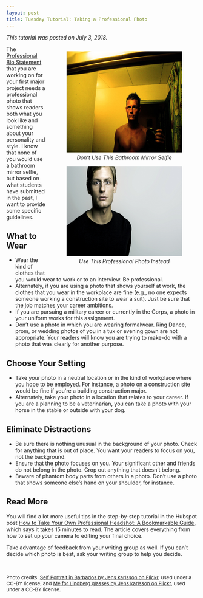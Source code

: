 ```yaml
---
layout: post
title: Tuesday Tutorial: Taking a Professional Photo
---
```

<p><em>This tutorial was posted on July 3, 2018.</em></p>
<div style="float:right;width: 400px;">
<figure style="margin-bottom: 24px;padding-left: 15px;">
<img src="/wp-content/uploads/self-portrait-in-Barbados-1024x683.jpg" alt="Bathroom mirror selfie. Self Portrait in Barbados by Jens karlsson on Flickr, used under a CC-BY license" style="width: 399px;height: 266px;margin-bottom: 1px;" />
<p style="margin-top: 1px;text-align: center;"><em>Don’t Use This Bathroom Mirror Selfie</em></p>
<img src="/wp-content/uploads/me-for-lindberg-glasses.jpg" alt="Professional Photo with clean, gray background. Me for Lindberg glasses by Jens karlsson on Flickr, used under a CC-BY license" style="width: 400px;height: 237px;margin-bottom: 1px;" />
<p style="margin-top: 1px;text-align: center;"><em>Use This Professional Photo Instead</em></p>
</figure>
</div>
<p>The <a href="https://canvas.vt.edu/courses/70739/assignments/442797" target="_parent">Professional Bio Statement</a> that you are working on for your first major project needs a professional photo that shows readers both what you look like and something about your personality and style. I know that none of you would use a bathroom mirror selfie, but based on what students have submitted in the past, I want to provide some specific guidelines.</p>
<h2>What to Wear</h2>
<ul class="listDS">
  <li>Wear the kind of clothes that you would wear to work or to an interview. Be professional.</li>
  <li>Alternately, if you are using a photo that shows yourself at work, the clothes that you wear in the workplace are fine (e.g., no one expects someone working a construction site to wear a suit). Just be sure that the job matches your career ambitions.</li>
  <li>If you are pursuing a military career or currently in the Corps, a photo in your uniform works for this assignment. </li>
  <li>Don’t use a photo in which you are wearing formalwear. Ring Dance, prom, or wedding photos of you in a tux or evening gown are not  appropriate. Your readers will know you are trying to make-do with a photo that was clearly for another purpose. </li>
</ul>
<h2>Choose Your Setting</h2>
<ul class="listDS">
  <li>Take your photo in a neutral location or in the kind of workplace where you hope to be employed. For instance, a photo on a construction site would be fine if you're a building construction major. </li>
  <li>Alternately, take your photo in a location that relates to your career. If you are a planning to be a veterinarian, you can take a photo with your horse in the stable or outside with your dog.</li>
</ul>
<h2>Eliminate Distractions</h2>
<ul class="listDS">
  <li>Be sure there is nothing unusual in the background of your photo. Check for anything that is out of place. You want your readers to focus on you, not the background.</li>
  <li>Ensure that the photo focuses on you. Your significant other and friends do not belong in the photo. Crop out anything that doesn’t belong.</li>
  <li>Beware of phantom body parts from others in a photo. Don’t use a photo that shows someone else’s hand on your shoulder, for instance.</li>
</ul>
<h2>Read More</h2>
<p>You will find a lot more useful tips in the step-by-step tutorial in the Hubspot post <a href="https://blog.hubspot.com/marketing/professional-headshot-tips-for-budget" target="_blank">How to Take Your Own Professional Headshot: A Bookmarkable Guide</a>, which says it takes 15 minutes to read. The article covers everything from how to set up your camera to editing your final choice. </p>
<p>Take advantage of feedback from your writing group as well. If you can’t decide which photo is best, ask your writing group to help you decide.</p>
<p>&nbsp;</p>
<p style="font-size: small;">Photo credits: <a href="https://flic.kr/p/v4Nmb" target="_blank">Self Portrait in Barbados by Jens karlsson on Flickr</a>, used under a CC-BY license, and <a href="https://flic.kr/p/4YiRpN" target="_blank">Me for Lindberg glasses by Jens karlsson on Flickr</a>, used under a CC-BY license.</p>
